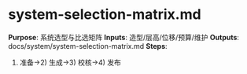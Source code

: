 # system-selection-matrix.md

**Purpose**: 系统选型与比选矩阵
**Inputs**: 造型/层高/位移/预算/维护
**Outputs**: docs/system/system-selection-matrix.md
**Steps**:

1. 准备→2) 生成→3) 校核→4) 发布
